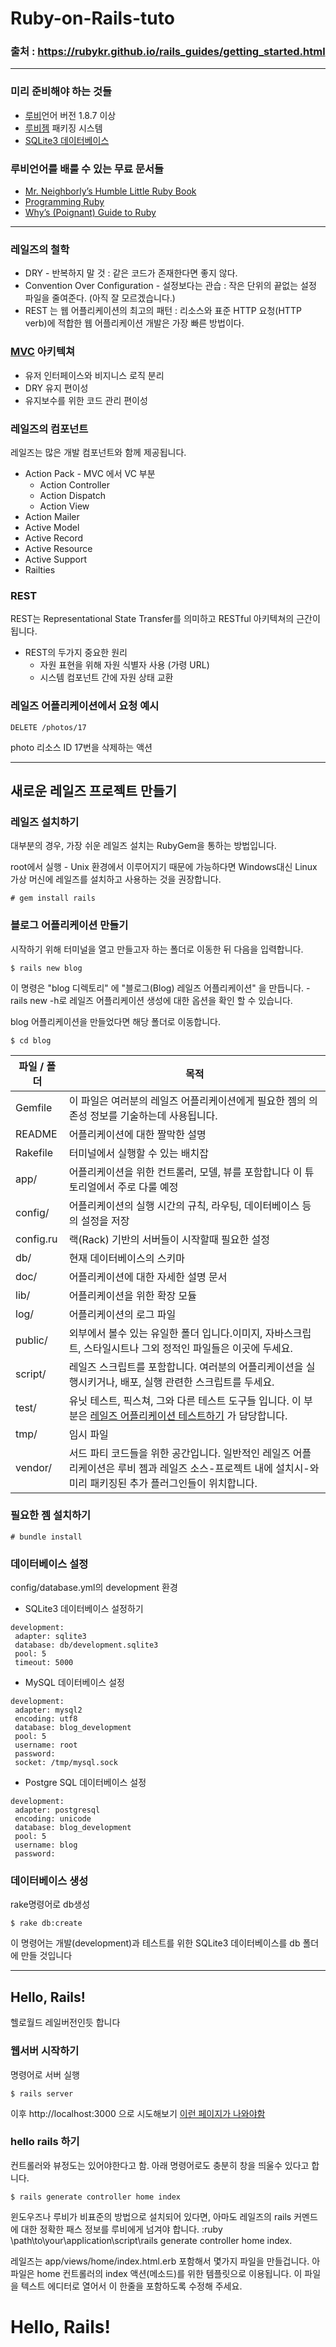 # Ruby-on-Rails-tuto

### 출처 : https://rubykr.github.io/rails_guides/getting_started.html
---
### 미리 준비해야 하는 것들
- [루비](http://www.ruby-lang.org/en/downloads)언어 버전 1.8.7 이상
- [루비젬](https://rubygems.org/gems/rubyforge/versions/2.0.4) 패키징 시스템
- [SQLite3 데이터베이스](http://www.sqlite.org/)

### 루비언어를 배룰 수 있는 무료 문서들
- [Mr. Neighborly’s Humble Little Ruby Book](https://www.humblelittlerubybook.com/)
- [Programming Ruby](https://www.ruby-doc.org/docs/ProgrammingRuby/)
- [Why’s (Poignant) Guide to Ruby](https://mislav.uniqpath.com/poignant-guide/)

---
### 레일즈의 철학
- DRY - 반복하지 말 것 : 같은 코드가 존재한다면 좋지 않다.
- Convention Over Configuration - 설정보다는 관습 : 작은 단위의 끝없는 설정 파일을 줄여준다. (아직 잘 모르겠습니다.)
- REST 는 웹 어플리케이션의 최고의 패턴 : 리소스와 표준 HTTP 요청(HTTP verb)에 적합한 웹 어플리케이션 개발은 가장 빠른 방법이다.

### [MVC](https://ko.wikipedia.org/wiki/%EB%AA%A8%EB%8D%B8-%EB%B7%B0-%EC%BB%A8%ED%8A%B8%EB%A1%A4%EB%9F%AC) 아키텍쳐
- 유저 인터페이스와 비지니스 로직 분리
- DRY 유지 편이성
- 유지보수를 위한 코드 관리 편이성

### 레일즈의 컴포넌트
 레일즈는 많은 개발 컴포넌트와 함께 제공됩니다.
- Action Pack - MVC 에서 VC 부분
  - Action Controller
  - Action Dispatch
  - Action View
- Action Mailer
- Active Model
- Active Record
- Active Resource
- Active Support
- Railties

### REST
 REST는 Representational State Transfer를 의미하고 RESTful 아키텍쳐의 근간이 됩니다.
- REST의 두가지 중요한 원리
  - 자원 표현을 위해 자원 식별자 사용 (가령 URL)
  - 시스템 컴포넌트 간에 자원 상태 교환

### 레일즈 어플리케이션에서 요청 예시
```
DELETE /photos/17
```
photo 리소스 ID 17번을 삭제하는 액션

---
## 새로운 레일즈 프로젝트 만들기

### 레일즈 설치하기
 대부분의 경우, 가장 쉬운 레일즈 설치는 RubyGem을 통하는 방법입니다.
 
 root에서 실행 - Unix 환경에서 이루어지기 때문에 가능하다면 Windows대신 Linux 가상 머신에 레일즈를 설치하고 사용하는 것을 권장합니다.
```
# gem install rails
```

### 블로그 어플리케이션 만들기
 시작하기 위해 터미널을 열고 만들고자 하는 폴더로 이동한 뒤 다음을 입력합니다.
```
$ rails new blog
```
 이 명령은 "blog 디렉토리" 에 "블로그(Blog) 레일즈 어플리케이션" 을 만듭니다. - rails new -h로 레일즈 어플리케이션 생성에 대한 옵션을 확인 할 수 있습니다.

 blog 어플리케이션을 만들었다면 해당 폴더로 이동합니다.
```
$ cd blog
```

| 파일 / 폴더                                   | 목적                  |
| ------------------------------------------ | ------------------------ |
| Gemfile                                    | 이 파일은 여러분의 레일즈 어플리케이션에게 필요한 젬의 의존성 정보를 기술하는데 사용됩니다. |
| README                                     | 어플리케이션에 대한 짤막한 설명       |
| Rakefile                                   | 터미널에서 실행할 수 있는 배치잡 |
| app/                                       | 어플리케이션을 위한 컨트롤러, 모델, 뷰를 포함합니다 이 튜토리얼에서 주로 다룰 예정       |
| config/                                    | 어플리케이션의 실행 시간의 규칙, 라우팅, 데이터베이스 등의 설정을 저장 |
| config.ru                                  | 랙(Rack) 기반의 서버들이 시작할때 필요한 설정 |
| db/                                        | 현재 데이터베이스의 스키마       |
| doc/                                       | 어플리케이션에 대한 자세한 설명 문서 |
| lib/                                       | 어플리케이션을 위한 확장 모듈       |
| log/                                       | 어플리케이션의 로그 파일 |
| public/                                    | 외부에서 볼수 있는 유일한 폴더 입니다.이미지, 자바스크립트, 스타일시트나 그외 정적인 파일들은 이곳에 두세요.       |
| script/                                    | 레일즈 스크립트를 포함합니다. 여러분의 어플리케이션을 실행시키거나, 배포, 실행 관련한 스크립트를 두세요. |
| test/                                      | 유닛 테스트, 픽스쳐, 그와 다른 테스트 도구들 입니다. 이 부분은 [레일즈 어플리케이션 테스트하기](https://rubykr.github.io/rails_guides/testing.html) 가 담당합니다.       |
| tmp/                                       | 임시 파일       |
| vendor/                                    | 서드 파티 코드들을 위한 공간입니다. 일반적인 레일즈 어플리케이션은 루비 젬과 레일즈 소스-프로젝트 내에 설치시-와 미리 패키징된 추가 플러그인들이 위치합니다.      |

### 필요한 젬 설치하기
```
# bundle install
```

### 데이터베이스 설정
 config/database.yml의 development 환경
 - SQLite3 데이터베이스 설정하기
 ```
 development:
  adapter: sqlite3
  database: db/development.sqlite3
  pool: 5
  timeout: 5000
 ```
 - MySQL 데이터베이스 설정
 ```
 development:
  adapter: mysql2
  encoding: utf8
  database: blog_development
  pool: 5
  username: root
  password:
  socket: /tmp/mysql.sock
 ```
 - Postgre SQL 데이터베이스 설정
 ```
 development:
  adapter: postgresql
  encoding: unicode
  database: blog_development
  pool: 5
  username: blog
  password:
 ```
 
### 데이터베이스 생성
  rake명령어로 db생성
  ```
  $ rake db:create
  ```
  이 명령어는 개발(development)과 테스트를 위한 SQLite3 데이터베이스를 db 폴더에 만들 것입니다
  
---

## Hello, Rails!
  헬로월드 레일버전인듯 합니다

### 웹서버 시작하기
 명령어로 서버 실행
 ```
 $ rails server
 ```
 이후 http://localhost:3000 으로 시도해보기
 [이런 페이지가 나와야함](https://rubykr.github.io/rails_guides/images/rails_welcome.png)
 
### hello rails 하기
  컨트롤러와 뷰정도는 있어야한다고 함. 아래 명령어로도 충분히 창을 띄울수 있다고 합니다.
  ```
  $ rails generate controller home index
  ```
  윈도우즈나 루비가 비표준의 방법으로 설치되어 있다면, 아마도 레일즈의 rails 커멘드에 대한 정확한 패스 정보를 루비에게 넘겨야 합니다. :ruby \path\to\your\application\script\rails generate controller home index.
  
  레일즈는 app/views/home/index.html.erb 포함해서 몇가지 파일을 만들겁니다. 아 파일은 home 컨트롤러의 index 액션(메소드)를 위한 템플릿으로 이용됩니다. 이 파일을 텍스트 에디터로 열어서 이 한줄을 포함하도록 수정해 주세요.

<h1>Hello, Rails!</h1>
